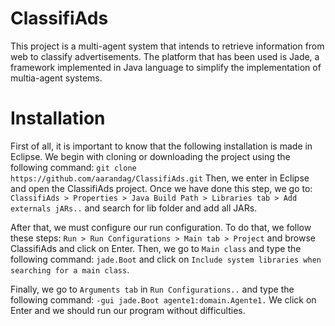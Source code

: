 # ClassifiAds

This project is a multi-agent system that intends to retrieve information from web to classify advertisements. The platform that has been used
is Jade, a framework implemented in Java language to simplify the implementation of multia-agent systems.

# Installation

First of all, it is important to know that the following installation is made in Eclipse. We begin with cloning or downloading the project using
the following command:
``
git clone https://github.com/aarandag/ClassifiAds.git
``
Then, we enter in Eclipse and open the ClassifiAds project. Once we have done this step, we go to:
``
ClassifiAds > Properties > Java Build Path > Libraries tab > Add externals jARs..
``
and search for lib folder and add all JARs.

After that, we must configure our run configuration. To do that, we follow these steps:
``
Run > Run Configurations > Main tab > Project
``
and browse ClassifiAds and click on Enter. Then, we go to ``Main class`` and type the following command:
``
jade.Boot
``
and click on ``Include system libraries when searching for a main class``.

Finally, we go to ``Arguments tab`` in ``Run Configurations..`` and type the following command:
``
-gui jade.Boot agente1:domain.Agente1.
``
We click on Enter and we should run our program without difficulties.
